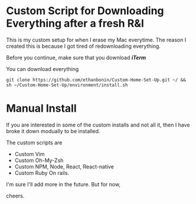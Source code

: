 # Custom Script for Downloading Everything after a fresh R&I

This is my custom setup for when I erase my Mac everytime.
The reason I created this is because I got tired of redownloading everything.

Before you continue, make sure that you download **_iTerm_**

You can download everything


```
git clone https://github.com/ethanbonin/Custom-Home-Set-Up.git ~/ && sh ~/Custom-Home-Set-Up/environment/install.sh
```


# Manual Install

If you are interested in some of the custom installs and not all it, then I have broke it down modually to be installed.

The custom scripts are

+ Custom Vim
+ Custom Oh-My-Zsh
+ Custom NPM, Node, React, React-native
+ Custom Ruby On rails. 


I'm sure I'll add more in the future. But for now,

cheers.
